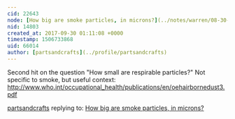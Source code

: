 ```yaml
---
cid: 22643
node: [How big are smoke particles, in microns?](../notes/warren/08-30-2017/how-big-are-smoke-particles-in-microns)
nid: 14803
created_at: 2017-09-30 01:11:08 +0000
timestamp: 1506733868
uid: 66014
author: [partsandcrafts](../profile/partsandcrafts)
---
```


Second hit on the question "How small are respirable particles?"  Not specific to smoke, but useful context:
http://www.who.int/occupational_health/publications/en/oehairbornedust3.pdf

[partsandcrafts](../profile/partsandcrafts) replying to: [How big are smoke particles, in microns?](../notes/warren/08-30-2017/how-big-are-smoke-particles-in-microns)


